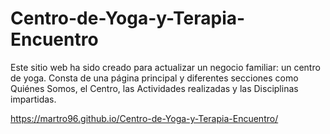 # Centro-de-Yoga-y-Terapia-Encuentro
Este sitio web ha sido creado para actualizar un negocio familiar: un centro de yoga. 
Consta de una página principal y diferentes secciones como Quiénes Somos, el Centro, las Actividades realizadas y las Disciplinas impartidas. 


https://martro96.github.io/Centro-de-Yoga-y-Terapia-Encuentro/
